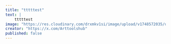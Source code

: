 ```yaml
---
title: "tttttest"
text: |
    tttttest
image: "https://res.cloudinary.com/drxmkv1si/image/upload/v1748572035/us9pg9w3p11bb0qtup1t.jpg"
creator: "https://x.com/Arttoolshub"
published: false
---
```

